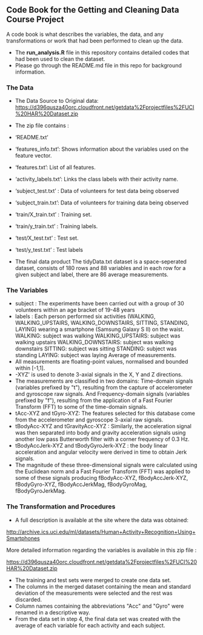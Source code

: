 ## Code Book for the Getting and Cleaning Data Course Project  
A code book is what describes the variables, the data, and any transformations or work that had been performed to clean up the data.  

* The **run_analysis.R** file in this repository contains detailed codes that had been used to clean the dataset.  
* Please go through the README.md file in this repo for background information.  

### The Data  

* The Data Source to Original data:    https://d396qusza40orc.cloudfront.net/getdata%2Fprojectfiles%2FUCI%20HAR%20Dataset.zip 

* The zip file contains :   
* ‘README.txt’  

* ‘features_info.txt’: Shows information about the variables used on the feature vector.  

* ‘features.txt’: List of all features.  

* ‘activity_labels.txt’: Links the class labels with their activity name.  

* ‘subject_test.txt’ : Data of volunteers for test data being observed  

* ‘subject_train.txt’: Data of volunteers for training data being observed  

* ‘train/X_train.txt’ : Training set.  

* ‘train/y_train.txt’ : Training labels.  

* ‘test/X_test.txt’ : Test set.  

* ‘test/y_test.txt’ : Test labels  

* The final data product The tidyData.txt dataset is a space-seperated dataset, consists of 180 rows and 88 variables and in each row for a given subject and label, there are 86 average measurements.  

### The Variables  

* subject : The experiments have been carried out with a group of 30 volunteers within an age bracket of 19-48 years  
* labels : Each person performed six activities (WALKING, WALKING_UPSTAIRS, WALKING_DOWNSTAIRS, SITTING, STANDING, LAYING) wearing a smartphone (Samsung Galaxy S II) on the waist. WALKING: subject was walking WALKING_UPSTAIRS: subject was walking upstairs WALKING_DOWNSTAIRS: subject was walking downstairs SITTING: subject was sitting STANDING: subject was standing LAYING: subject was laying Average of measurements.  
* All measurements are floating-point values, normalised and bounded within [-1,1].   
* -XYZ' is used to denote 3-axial signals in the X, Y and Z directions.  
* The measurements are classified in two domains: Time-domain signals (variables prefixed by "t"), resulting from the capture of accelerometer and gyroscope raw signals. And Frequency-domain signals (variables prefixed by "f"), resulting from the application of a Fast Fourier Transform (FFT) to some of the time-domain signals.  
* tAcc-XYZ and tGyro-XYZ: The features selected for this database come from the accelerometer and gyroscope 3-axial raw signals.  
* tBodyAcc-XYZ and tGravityAcc-XYZ : Similarly, the acceleration signal was then separated into body and gravity acceleration signals using another low pass Butterworth filter with a corner frequency of 0.3 Hz.   
* tBodyAccJerk-XYZ and tBodyGyroJerk-XYZ : the body linear acceleration and angular velocity were derived in time to obtain Jerk signals.  
* The magnitude of these three-dimensional signals were calculated using the Euclidean norm and a Fast Fourier Transform (FFT) was applied to some of these signals producing fBodyAcc-XYZ, fBodyAccJerk-XYZ, fBodyGyro-XYZ, fBodyAccJerkMag, fBodyGyroMag, fBodyGyroJerkMag.  

### The Transformation and Procedures  

* A full description is available at the site where the data was obtained:  

http://archive.ics.uci.edu/ml/datasets/Human+Activity+Recognition+Using+Smartphones    

More detailed information regarding the variables is available in this zip file : 

https://d396qusza40orc.cloudfront.net/getdata%2Fprojectfiles%2FUCI%20HAR%20Dataset.zip   

* The training and test sets were merged to create one data set.  
* The columns in the merged dataset containing the mean and standard deviation of the measurements were selected and the rest was discarded.  
* Column names containing the abbreviations "Acc" and "Gyro" were renamed in a descriptive way.  
* From the data set in step 4, the final data set was created with the average of each variable for each activity and each subject.  











